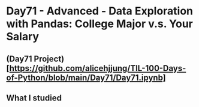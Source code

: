 # Day71 - Advanced - Data Exploration with Pandas: College Major v.s. Your Salary
## (Day71 Project)[https://github.com/alicehjjung/TIL-100-Days-of-Python/blob/main/Day71/Day71.ipynb]
## What I studied
